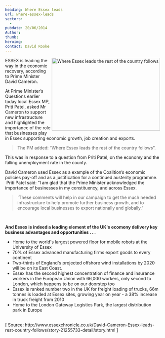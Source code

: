 ```yaml
---
heading: Where Essex leads
url: where-essex-leads
sectors:
  -  
pubdate: 20/06/2014
Author: 
thumb: 
heroimg: 
contact: David Rooke
---
```

<p><img alt='Where Essex leads the rest of the country follows' src='http://www.investessex.co.uk/uploads/about/6222161-large.jpg' style='float:right; height:236px; margin-left:3px; margin-right:3px; width:350px'/>ESSEX is leading the way in the economic recovery, according to Prime Minister David Cameron.</p><p>At Prime Minister’s Questions earlier today local Essex MP, Priti Patel, asked Mr Cameron to support new infrastructure and highlighted the importance of the role that businesses play in Essex supporting economic growth, job creation and exports.</p><blockquote><p>The PM added: “Where Essex leads the rest of the country follows”.</p></blockquote><p>This was in response to a question from Priti Patel, on the economy and the falling unemployment rate in the county.  </p><p>David Cameron used Essex as a example of the Coalition’s economic policies pay-off and as a justification for a continued austerity programme.  Priti Patel said: “I am glad that the Prime Minister acknowledged the importance of businesses in my constituency, and across Essex.</p><blockquote><p>'These comments will help in our campaign to get the much needed infrastructure to help promote further business growth, and to encourage local businesses to export nationally and globally.”</p></blockquote><p> </p><p><strong>And Essex is indeed a leading element of the UK's ecomony delivery key business advantages and opportunities . . .</strong></p><ul><li>Home to the world's largest powered floor for mobile robots at the University of Essex</li><li>70% of Essex advanced manufacturing firms export goods to every continent</li><li>Two-thirds of England's projected offshore wind installations by 2020 will be on its East Coast.</li><li>Essex has the second highest concentration of finance and insurance workers in the European Union with 66,000 workers, only second to London, which happens to be on our doorstep too</li><li>Essex is ranked number two in the UK for freight loading of trucks, 66m tonnes is loaded at Essex sites, growing year on year - a 38% increase in truck freight from 2010</li><li>Home to the London Gateway Logistics Park, the largest distribution park in Europe</li></ul><p><br/>[ Source: http://www.essexchronicle.co.uk/David-Cameron-Essex-leads-rest-country-follows/story-21255733-detail/story.html ]</p>